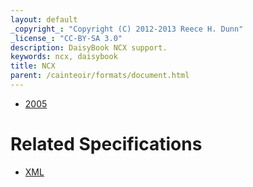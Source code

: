 ```yaml
---
layout: default
_copyright_: "Copyright (C) 2012-2013 Reece H. Dunn"
_license_: "CC-BY-SA 3.0"
description: DaisyBook NCX support.
keywords: ncx, daisybook
title: NCX
parent: /cainteoir/formats/document.html
---
```


*  [2005](ncx2005)

# Related Specifications

*  [XML](xml)
